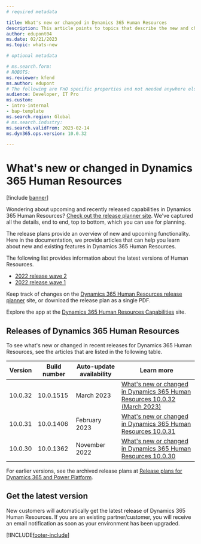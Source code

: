 ```yaml
---
# required metadata

title: What's new or changed in Dynamics 365 Human Resources
description: This article points to topics that describe the new and changed features in each release of Dynamics 365 Human Resources
author: edupont04
ms.date: 02/21/2023
ms.topic: whats-new

# optional metadata

# ms.search.form: 
# ROBOTS: 
ms.reviewer: kfend
ms.author: edupont
# The following are FnO specific properties and not needed anywhere else. Also, if this docset does not specify other required metadata in the docfx.json, then make sure it's added here. 
audience: Developer, IT Pro
ms.custom: 
- intro-internal
- bap-template
ms.search.region: Global
# ms.search.industry: 
ms.search.validFrom: 2023-02-14
ms.dyn365.ops.version: 10.0.32

---
```

# What's new or changed in Dynamics 365 Human Resources

[!include [banner](../includes/banner.md)]

<!-- Introduction is standard phrasing, apart from app name and concrete links -->

Wondering about upcoming and recently released capabilities in Dynamics 365 Human Resources? [Check out the release planner site](https://experience.dynamics.com/releaseplans/?app=Human+Resources). We've captured all the details, end to end, top to bottom, which you can use for planning.  

The release plans provide an overview of new and upcoming functionality. Here in the documentation, we provide articles that can help you learn about new and existing features in Dynamics 365 Human Resources.

The following list provides information about the latest versions of Human Resources.

- [2022 release wave 2](/dynamics365-release-plan/2022wave2/human-resources/dynamics365-human-resources/planned-features)  
- [2022 release wave 1](/dynamics365-release-plan/2022wave1/human-resources/dynamics365-human-resources/planned-features)  

Keep track of changes on the [Dynamics 365 Human Resources release planner](https://experience.dynamics.com/releaseplans/?app=Human+Resources) site, or download the release plan as a single PDF.  

Explore the app at the [Dynamics 365 Human Resources Capabilities](https://dynamics.microsoft.com/human-resources/overview/) site.

## Releases of Dynamics 365 Human Resources

To see what's new or changed in recent releases for Dynamics 365 Human Resources, see the articles that are listed in the following table.

| Version | Build number | Auto-update availability | Learn more |
|---------|--------------|---------------|-------------|
| 10.0.32 |  10.0.1515   | March 2023    |[What's new or changed in Dynamics 365 Human Resources 10.0.32 (March 2023)](get-started/hr-whats-new-changed-10-0-32.md)|
| 10.0.31 |  10.0.1406 | February 2023  | [What's new or changed in Dynamics 365 Human Resources 10.0.31](get-started/whats-new-changed-10-0-31.md) |
| 10.0.30 |  10.0.1362   | November 2022 | [What's new or changed in Dynamics 365 Human Resources 10.0.30](get-started/whats-new-changed-10-0-30.md) |
<!-- remove entries with an auto-update date older than the current month (unless the table is then pathetically short - there should always be three entries as a best practice). The links can be to articles in Docs, the planned-features article in the release plans, or KB articles with bug details. BAP Skilling does not own the individual articles with concrete information but provides tooling and guidance to help product teams, customer/partner success teams, or support teams gather relevant information.  -->

For earlier versions, see the archived release plans at [Release plans for Dynamics 365 and Power Platform](/dynamics365/release-plans/archived-plans).  <!--required section-->

## Get the latest version

New customers will automatically get the latest release of Dynamics 365 Human Resources. If you are an existing partner/customer, you will receive an email notification as soon as your environment has been upgraded. <!-- standard wording for apps with auto-update. If the app has an article with instruction for admins to apply an update, then link to that - for example: Learn more about how to get an update at [Process for moving to the latest update](../fin-ops-core/dev-itpro/migration-upgrade/upgrade-latest-update.md).-->

[!INCLUDE[footer-include](../includes/footer-banner.md)]
